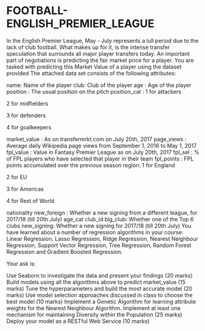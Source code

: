 # FOOTBALL-ENGLISH_PREMIER_LEAGUE
In the English Premier League, May - July represents a lull period due to the lack of club football. What makes up for it, is the intense transfer speculation that surrounds all major player transfers today. An important part of negotiations is predicting the fair market price for a player. You are tasked with predicting this Market Value of a player using the dataset provided
The attached data set consists of the following attributes:

name: Name of the player
club: Club of the player
age : Age of the player
position : The usual position on the pitch
position_cat : 
1 for attackers

2 for midfielders

3 for defenders

4 for goalkeepers

market_value : As on transfermrkt.com on July 20th, 2017
page_views : Average daily Wikipedia page views from September 1, 2016 to May 1, 2017
fpl_value : Value in Fantasy Premier League as on July 20th, 2017
fpl_sel : % of FPL players who have selected that player in their team
fpl_points : FPL points accumulated over the previous season
region: 
1 for England

2 for EU

3 for Americas

4 for Rest of World

nationality
new_foreign : Whether a new signing from a different league, for 2017/18 (till 20th July)
age_cat
club_id
big_club: Whether one of the Top 6 clubs
new_signing: Whether a new signing for 2017/18 (till 20th July)
You have learned about a number of regression algorithms in your course: Linear Regression, Lasso Regression, Ridge Regression, Nearest Neighbour Regression, Support Vector Regression, Tree Regression, Random Forest Regression and Gradient Boosted Regression. 

Your ask is:

Use Seaborn to investigate the data and present your findings (20 marks)
Build models using all the algorithms above to predict market_value (15 marks)
Tune the hyperparameters and build the most accurate model (20 marks)
Use model selection approaches discussed in class to choose the best model (10 marks)
Implement a Genetic Algorithm for learning attribute weights for the Nearest Neighbour Algorithm. Implement at least one mechanism for maintaining Diversity within the Population (25 marks)
Deploy your model as a RESTful Web Service (10 marks)
